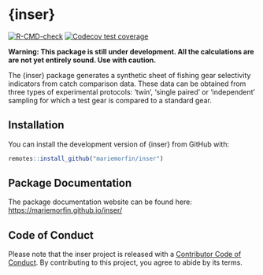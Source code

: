 
<!-- README.md is generated from README.Rmd. Please edit that file -->

# {inser}

<!-- badges: start -->

[![R-CMD-check](https://github.com/mariemorfin/inser/actions/workflows/R-CMD-check.yaml/badge.svg)](https://github.com/mariemorfin/inser/actions/workflows/R-CMD-check.yaml)
[![Codecov test
coverage](https://codecov.io/gh/mariemorfin/inser/branch/main/graph/badge.svg)](https://app.codecov.io/gh/mariemorfin/inser?branch=main)
<!-- badges: end -->

**Warning: This package is still under development. All the calculations are are not yet entirely sound. Use with caution.**

The {inser} package generates a synthetic sheet of fishing gear
selectivity indicators from catch comparison data. These data can be
obtained from three types of experimental protocols: ‘twin’, ‘single
paired’ or ‘independent’ sampling for which a test gear is compared to a
standard gear.

## Installation

You can install the development version of {inser} from GitHub with:

``` r
remotes::install_github("mariemorfin/inser")
```

## Package Documentation

The package documentation website can be found here:
<https://mariemorfin.github.io/inser/>

## Code of Conduct

Please note that the inser project is released with a [Contributor Code
of Conduct](https://mariemorfin.github.io/inser/CODE_OF_CONDUCT.html).
By contributing to this project, you agree to abide by its terms.
